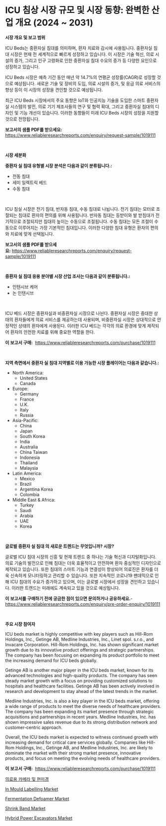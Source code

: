 <p><h1>ICU 침상 시장 규모 및 시장 동향: 완벽한 산업 개요 (2024 ~ 2031)</h1></p><p><strong>시장 개요 및 보고 범위</strong></p>
<p><p>ICU Beds는 중환자실 침대를 의미하며, 환자 치료와 감시에 사용됩니다. 중환자실 침대 시장은 현재 전 세계적으로 빠르게 성장하고 있습니다. 이 시장은 기술 혁신, 의료 시설의 증가, 그리고 인구 고령화로 인한 중환자실 침대 수요의 증가 등 다양한 요인으로 성장하고 있습니다.</p><p>ICU Beds 시장은 예측 기간 동안 매년 약 14.7%의 연평균 성장률(CAGR)로 성장할 것으로 예상됩니다. 새로운 기술 및 장비의 도입, 의료 시설의 증가, 및 응급 의료 서비스의 향상 등이 이 시장의 성장을 견인할 것으로 예상됩니다.</p><p>최근 ICU Beds 시장에서의 주요 동향은 IoT와 인공지능 기술을 도입한 스마트 중환자실 시스템의 발전, 의료 기기 제조사들의 연구 및 협력 확대, 그리고 중환자실 침대의 디자인 및 기능 개선이 있습니다. 이러한 동향들이 미래 ICU Beds 시장의 성장을 지원할 것으로 전망됩니다.</p></p>
<p><strong>보고서의 샘플 PDF를 받으세요:</strong> <a href="https://www.reliableresearchreports.com/enquiry/request-sample/1019111">https://www.reliableresearchreports.com/enquiry/request-sample/1019111</a></p>
<p>&nbsp;</p>
<p><strong>시장 세분화</strong></p>
<p><strong>중환자 실 침대 유형별 시장 분석은 다음과 같이 분류됩니다.:</strong></p>
<p><ul><li>전동 침대</li><li>세미 일렉트릭 베드</li><li>수동 침대</li></ul></p>
<p>&nbsp;</p>
<p><p>ICU 침실 시장은 전기 침대, 반자동 침대, 수동 침대로 나뉩니다. 전기 침대는 모터로 조절되는 침대로 환자의 편의를 위해 사용됩니다. 반자동 침대는 등받이와 발 받침대가 전기적으로 조절되지만 침대의 높이는 수동으로 조절됩니다. 수동 침대는 모든 조절이 수동으로 이루어지는 가장 기본적인 침대입니다. 이러한 다양한 침대 유형은 환자의 편의와 치료에 맞게 선택됩니다.</p></p>
<p><strong>보고서의 샘플 PDF를 받으세요:</strong>&nbsp;<a href="https://www.reliableresearchreports.com/enquiry/request-sample/1019111">https://www.reliableresearchreports.com/enquiry/request-sample/1019111</a></p>
<p>&nbsp;</p>
<p><strong> 중환자 실 침대 응용 분야별 시장 산업 조사는 다음과 같이 분류됩니다.:</strong></p>
<p><ul><li>인텐시브 케어</li><li>논 인텐시브</li></ul></p>
<p>&nbsp;</p>
<p><p>ICU 베드 시장은 중환자실과 비중환자실 시장으로 나뉜다. 중환자실 시장은 중대한 상태의 환자들에게 의료 서비스를 제공하는데 사용되며, 비중환자실 시장은 상대적으로 안정적인 상태의 환자에게 사용된다. 이러한 ICU 베드는 각각의 의료 환경에 맞게 제작되어 환자의 안전한 치료를 위해 중요한 역할을 한다.</p></p>
<p><strong>이 보고서 구매:</strong>&nbsp; <a href="https://www.reliableresearchreports.com/purchase/1019111">https://www.reliableresearchreports.com/purchase/1019111</a></p>
<p>&nbsp;</p>
<p><strong>지역 측면에서 중환자 실 침대 지역별로 이용 가능한 시장 플레이어는 다음과 같습니다.:</strong></p>
<p><ul>
    <li>
        North America:
        <ul>
            <li>United States</li>
            <li>Canada</li>
        </ul>
    </li>
    <li>
        Europe:
        <ul>
            <li>Germany</li>
            <li>France</li>
            <li>U.K.</li>
            <li>Italy</li>
            <li>Russia</li>
        </ul>
    </li>
    <li>
        Asia-Pacific:
        <ul>
            <li>China</li>
            <li>Japan</li>
            <li>South Korea</li>
            <li>India</li>
            <li>Australia</li>
            <li>China Taiwan</li>
            <li>Indonesia</li>
            <li>Thailand</li>
            <li>Malaysia</li>
        </ul>
    </li>
    <li>
        Latin America:
        <ul>
            <li>Mexico</li>
            <li>Brazil</li>
            <li>Argentina Korea</li>
            <li>Colombia</li>
        </ul>
    </li>
    <li>
        Middle East & Africa:
        <ul>
            <li>Turkey</li>
            <li>Saudi</li>
            <li>Arabia</li>
            <li>UAE</li>
            <li>Korea</li>
        </ul>
    </li>
    </ul></p>
<p>&nbsp;</p>
<p><strong>글로벌 중환자 실 침대 의 새로운 트렌드는 무엇입니까? 시장?</strong></p>
<p><p>글로벌 ICU 침대 시장의 신흥 및 현재 트렌드 중 하나는 기술 혁신과 디지털화입니다. 의료 기술의 발전으로 인해 침대는 더욱 효율적이고 안전하며 환자 중심적인 디자인으로 제작되고 있습니다. 또한 침대의 스마트 기능과 연결성이 향상되어 의료진은 환자를 더욱 신속하게 모니터링하고 관리할 수 있습니다. 또한 지속적인 코로나19 팬데믹으로 인해 ICU 침대의 수요가 증가하고 있으며, 이는 글로벌 시장에서 성장을 견인하고 있습니다. 이러한 트렌드는 미래에도 계속되고 있을 것으로 예상됩니다.</p></p>
<p><strong>이 보고서를 구매하기 전에 궁금한 점이 있으면 문의하거나 공유하세요.</strong>- <a href="https://www.reliableresearchreports.com/enquiry/pre-order-enquiry/1019111">https://www.reliableresearchreports.com/enquiry/pre-order-enquiry/1019111</a></p>
<p>&nbsp;</p>
<p><strong>주요 시장 참여자</strong></p>
<p><p>ICU beds market is highly competitive with key players such as Hill-Rom Holdings, Inc., Getinge AB, Medline Industries, Inc., Linet spol. s.r.o., and Invacare Corporation. Hill-Rom Holdings, Inc. has shown significant market growth due to its innovative product offerings and strategic partnerships. The company has been focusing on expanding its product portfolio to meet the increasing demand for ICU beds globally.</p><p>Getinge AB is another major player in the ICU beds market, known for its advanced technologies and high-quality products. The company has seen steady market growth with a focus on providing customized solutions to hospitals and healthcare facilities. Getinge AB has been actively involved in research and development to stay ahead of the latest trends in the market.</p><p>Medline Industries, Inc. is also a key player in the ICU beds market, offering a wide range of products to meet the diverse needs of healthcare providers. The company has been expanding its market presence through strategic acquisitions and partnerships in recent years. Medline Industries, Inc. has shown impressive sales revenue due to its strong distribution network and customer-centric approach.</p><p>Overall, the ICU beds market is expected to witness continued growth with increasing demand for critical care services globally. Companies like Hill-Rom Holdings, Inc., Getinge AB, and Medline Industries, Inc. are likely to dominate the market with their strong market presence, innovative products, and focus on meeting the evolving needs of healthcare providers.</p></p>
<p><strong>이 보고서 구매:</strong>&nbsp;&nbsp;<a href="https://www.reliableresearchreports.com/purchase/1019111">https://www.reliableresearchreports.com/purchase/1019111</a></p>
<p><p><a href="https://github.com/lkwggful07722/Market-Research-Report-List-1/blob/main/8174354189287.md">의료용 카메라 및 현미경</a></p><p><a href="https://pretty-mail-caf.notion.site/In-Mould-Labelling-Market-Size-Market-Share-and-Global-Market-Analysis-Report-2024-2031-15e50ccc78dd4375b7f934f7e6001627">In Mould Labelling Market</a></p><p><a href="https://github.com/irfadac/Market-Research-Report-List-2/blob/main/fermentation-defoamer-market.md">Fermentation Defoamer Market</a></p><p><a href="https://flame-sidecar-702.notion.site/Shrink-Band-Market-Research-Report-Forecasted-for-Period-from-2024-2031-by-Market-Type-Market-Ap-9053e3d46a9e452ebf679ec6c83593ec">Shrink Band Market</a></p><p><a href="https://issuu.com/reportprime-2/docs/hybrid-power-excavators-market-size-2030.pptx">Hybrid Power Excavators Market</a></p></p>
